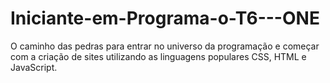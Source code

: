 # Iniciante-em-Programa-o-T6---ONE
O caminho das pedras para entrar no universo da programação e começar com a criação de sites utilizando as linguagens populares CSS, HTML e JavaScript.
